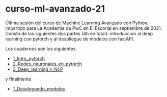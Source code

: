 # curso-ml-avanzado-21

Última sesión del curso de Machine Learning Avanzado con Python, impartido para La Academia de PwC en El Escorial en septiembre de 2021.
Consta de las siguientes dos partes (4h en total): introducción al deep learning con pytorch y al despliegue de modelos con fastAPI.

Los cuadernos son los siguientes:

* [1_Intro_pytorch](deep_learning/1_Intro_pytorch.ipynb)
* [2_Redes_neuronales_en_pytorch](deep_learning/2_Redes_neuronales_en_pytorch.ipynb)
* [3_Deep_learning_y_NLP](deep_learning/3_Deep_learning_y_NLP.ipynb)

y finalmente

* [1_Desplegando_modelos](deploy/1_Desplegando_modelos.ipynb)
